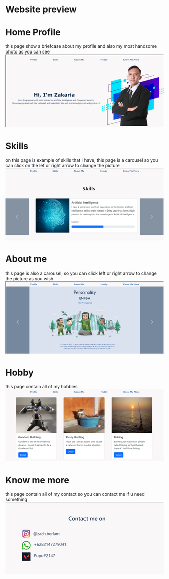 # Website preview
# Home Profile
this page show a briefcase about my profile and also my most handsome photo as you can see
![img1](https://github.com/ZakariaBerlam/Website-Profile/blob/master/home%20Profile.png)
# Skills
on this page is example of skills that i have, this page is a carousel so you can click on the lef or right arrow to change the picture
![img1](https://github.com/ZakariaBerlam/Website-Profile/blob/master/Skill%20page.png)
# About me
this page is also a carousel, so you can click left or right arrow to change the picture as you wish
![img1](https://github.com/ZakariaBerlam/Website-Profile/blob/master/About%20us.png)
# Hobby
this page contain all of my hobbies
![img1](https://github.com/ZakariaBerlam/Website-Profile/blob/master/hobby.png)
# Know me more
this page contain all of my contact so you can contact me if u need something
![img1](https://github.com/ZakariaBerlam/Website-Profile/blob/master/kontak.png)

